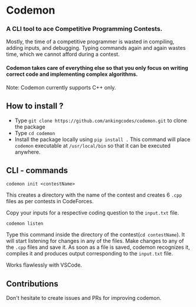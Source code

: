 # Codemon 
### A CLI tool to ace Competitive Programming Contests.

Mostly, the time of a competitive programmer is wasted in compiling, adding inputs, 
and debugging. Typing commands again and again wastes time, which we cannot afford 
during a contest. 

#### Codemon takes care of everything else so that you only focus on writing correct code and implementing complex algorithms.

Note: Codemon currently supports C++ only. 

## How to install ?
- Type `git clone https://github.com/ankingcodes/codemon.git` to clone the package
- Type `cd codemon`
- Install the package locally using `pip install .`
  This command will place `codemon` executable at `/usr/local/bin` so that it can 
  be executed anywhere.

## CLI - commands
   ```
   codemon init <contestName>
   ```
    
  This creates a directory with the name of the contest and creates 6 `.cpp` files 
  as per contests in CodeForces.

  Copy your inputs for a respective coding question to the `input.txt` file.

  ```
  codemon listen 
  ```

  Type this command inside the directory of the contest(`cd contestName`). 
  It will start listening for changes in any of the files. Make changes to any 
  of the `.cpp` files and save it. 
  As soon as a file is saved, codemon recognizes it, compiles it and produces 
  output corresponding to the `input.txt` file. 

  Works flawlessly with VSCode.

## Contributions 
Don't hesitate to create issues and PRs for improving codemon. 
